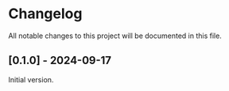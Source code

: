 # Changelog

All notable changes to this project will be documented in this file.

## [0.1.0] - 2024-09-17
Initial version.